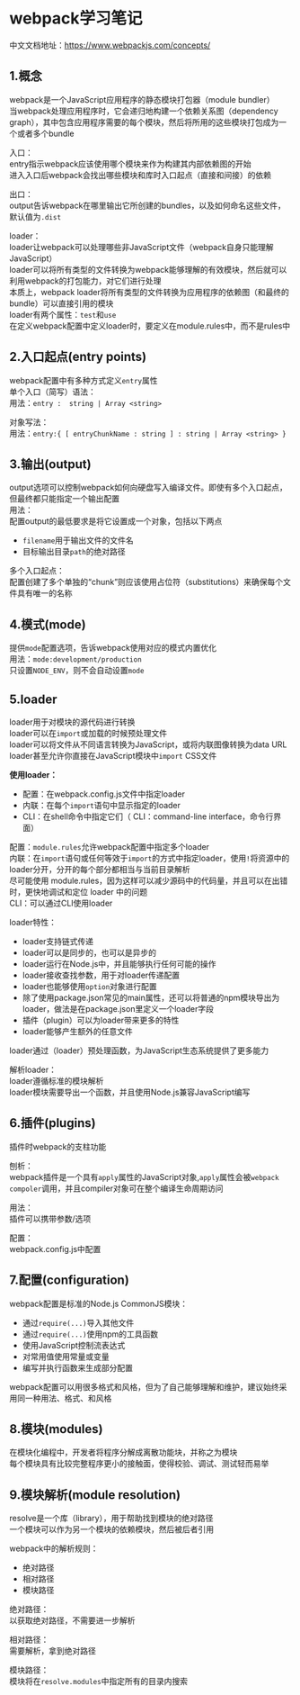 # **webpack学习笔记**
中文文档地址：https://www.webpackjs.com/concepts/    

## 1.概念  
webpack是一个JavaScript应用程序的静态模块打包器（module bundler）  
当webpack处理应用程序时，它会递归地构建一个依赖关系图（dependency graph），其中包含应用程序需要的每个模块，然后将所用的这些模块打包成为一个或者多个bundle  

入口：  
entry指示webpack应该使用哪个模块来作为构建其内部依赖图的开始  
进入入口后webpack会找出哪些模块和库时入口起点（直接和间接）的依赖  

出口：  
output告诉webpack在哪里输出它所创建的bundles，以及如何命名这些文件，默认值为`.dist`  

loader：  
loader让webpack可以处理哪些非JavaScript文件（webpack自身只能理解JavaScript）  
loader可以将所有类型的文件转换为webpack能够理解的有效模块，然后就可以利用webpack的打包能力，对它们进行处理  
本质上，webpack loader将所有类型的文件转换为应用程序的依赖图（和最终的bundle）可以直接引用的模块  
loader有两个属性：`test`和`use`  	 
在定义webpack配置中定义loader时，要定义在module.rules中，而不是rules中  

## 2.入口起点(entry points)  
webpack配置中有多种方式定义`entry`属性  
单个入口（简写）语法：  
用法：`entry :  string | Array <string>`  

对象写法：  
用法：`entry:{ [ entryChunkName : string ] : string | Array <string> }`   

## 3.输出(output)  
output选项可以控制webpack如何向硬盘写入编译文件。即使有多个入口起点，但最终都只能指定一个输出配置  
用法：  
配置output的最低要求是将它设置成一个对象，包括以下两点    
* `filename`用于输出文件的文件名  
* 目标输出目录`path`的绝对路径  

多个入口起点：  
配置创建了多个单独的“chunk”则应该使用占位符（substitutions）来确保每个文件具有唯一的名称  

## 4.模式(mode)  
提供`mode`配置选项，告诉webpack使用对应的模式内置优化  
用法：`mode:development/production`  
只设置`NODE_ENV`，则不会自动设置`mode`    

## 5.loader  
loader用于对模块的源代码进行转换    
loader可以在`import`或加载的时候预处理文件  
loader可以将文件从不同语言转换为JavaScript，或将内联图像转换为data URL  
loader甚至允许你直接在JavaScript模块中`import` CSS文件  

**使用loader：**  
* 配置：在webpack.config.js文件中指定loader  
* 内联：在每个`import`语句中显示指定的loader  
* CLI：在shell命令中指定它们（ CLI：command-line interface，命令行界面）   

配置：`module.rules`允许webpack配置中指定多个loader   
内联：在`import`语句或任何等效于`import`的方式中指定loader，使用`!`将资源中的loader分开，分开的每个部分都相当与当前目录解析  
	尽可能使用 module.rules，因为这样可以减少源码中的代码量，并且可以在出错时，更快地调试和定位 loader 中的问题  
CLI：可以通过CLI使用loader  

loader特性：  
* loader支持链式传递  
* loader可以是同步的，也可以是异步的  
* loader运行在Node.js中，并且能够执行任何可能的操作  
* loader接收查找参数，用于对loader传递配置  
* loader也能够使用`option`对象进行配置  
* 除了使用package.json常见的main属性，还可以将普通的npm模块导出为loader，做法是在package.json里定义一个loader字段  
* 插件（plugin）可以为loader带来更多的特性  
* loader能够产生额外的任意文件  

loader通过（loader）预处理函数，为JavaScript生态系统提供了更多能力    

解析loader：  
loader遵循标准的模块解析  
loader模块需要导出一个函数，并且使用Node.js兼容JavaScript编写  

## 6.插件(plugins)  
插件时webpack的支柱功能  

刨析：  
webpack插件是一个具有`apply`属性的JavaScript对象,`apply`属性会被`webpack compoler`调用，并且compiler对象可在整个编译生命周期访问   

用法：  
插件可以携带参数/选项  

配置：  
webpack.config.js中配置  

## 7.配置(configuration)  
webpack配置是标准的Node.js CommonJS模块：  
* 通过`require(...)`导入其他文件  
* 通过`require(...)`使用npm的工具函数  
* 使用JavaScript控制流表达式  
* 对常用值使用常量或变量  
* 编写并执行函数来生成部分配置  

webpack配置可以用很多格式和风格，但为了自己能够理解和维护，建议始终采用同一种用法、格式、和风格  

## 8.模块(modules)    
在模块化编程中，开发者将程序分解成离散功能块，并称之为模块  
每个模块具有比较完整程序更小的接触面，使得校验、调试、测试轻而易举  

## 9.模块解析(module resolution)   
resolve是一个库（library），用于帮助找到模块的绝对路径  
一个模块可以作为另一个模块的依赖模块，然后被后者引用    

webpack中的解析规则：  
* 绝对路径  
* 相对路径  
* 模块路径  

绝对路径：  
以获取绝对路径，不需要进一步解析  

相对路径：  
需要解析，拿到绝对路径  

模块路径：  
模块将在`resolve.modules`中指定所有的目录内搜索  
